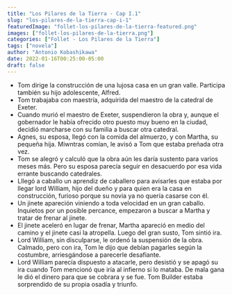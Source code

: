 ```yaml
---
title: "Los Pilares de la Tierra - Cap I.1"
slug: "los-pilares-de-la-tierra-cap-i-1"
featuredImage: "follet-los-pilares-de-la-tierra-featured.png"
images: ["follet-los-pilares-de-la-tierra.png"]
categories: ["Follet - Los Pilares de la Tierra"]
tags: ["novela"]
author: "Antonio Kobashikawa"
date: 2022-01-16T00:25:00-05:00
draft: false
---
```

- Tom dirige la construcción de una lujosa casa en un gran valle. Participa también su hijo adolescente, Alfred.
- Tom trabajaba con maestría, adquirida del maestro de la catedral de Exeter.
- Cuando murió el maestro de Exeter, suspendieron la obra y, aunque el gobernador le había ofrecido otro puesto muy bueno en la ciudad, decidió marcharse con su familia a buscar otra catedral.
- Agnes, su esposa, llegó con la comida del almuerzo, y con Martha, su pequeña hija. Miwntras comían, le avisó a Tom que estaba preñada otra vez.
- Tom se alegró y calculó que la obra aún les daría sustento para varios meses más. Pero su esposa parecía seguir en desacuerdo por esa vida errante buscando catedrales.
- Lllegó a caballo un aprendiz de caballero para avisarles que estaba por llegar lord William, hijo del dueño y para quien era la casa en construcción, furioso porque su novia ya no quería casarse con él.
- Un jinete apareción viniendo a toda velocidad en un gran caballo. Inquietos por un posible percance, empezaron a buscar a Martha y tratar de frenar al jinete.
- El jinete aceleró en lugar de frenar, Martha apareció en medio del camino y el jinete casi la atropella. Luego del gran susto, Tom sintió ira.
- Lord William, sin disculparse, le ordenó la suspensión de la obra. Calmado, pero con ira, Tom le dijo que debían pagarles según la costumbre, arriesgándose a parecerle desafiante.
- Lord William parecía dispuesto a atacarle, pero desistió y se apagó su ira cuando Tom mencionó que iría al infierno si lo mataba. De mala gana le dió el dinero para que se cobrara y se fue. Tom Builder estaba sorprendido de su propia osadía y triunfo.